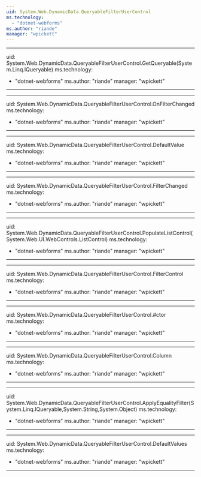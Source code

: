 ```yaml
---
uid: System.Web.DynamicData.QueryableFilterUserControl
ms.technology: 
  - "dotnet-webforms"
ms.author: "riande"
manager: "wpickett"
---
```


---
uid: System.Web.DynamicData.QueryableFilterUserControl.GetQueryable(System.Linq.IQueryable)
ms.technology: 
  - "dotnet-webforms"
ms.author: "riande"
manager: "wpickett"
---

---
uid: System.Web.DynamicData.QueryableFilterUserControl.OnFilterChanged
ms.technology: 
  - "dotnet-webforms"
ms.author: "riande"
manager: "wpickett"
---

---
uid: System.Web.DynamicData.QueryableFilterUserControl.DefaultValue
ms.technology: 
  - "dotnet-webforms"
ms.author: "riande"
manager: "wpickett"
---

---
uid: System.Web.DynamicData.QueryableFilterUserControl.FilterChanged
ms.technology: 
  - "dotnet-webforms"
ms.author: "riande"
manager: "wpickett"
---

---
uid: System.Web.DynamicData.QueryableFilterUserControl.PopulateListControl(System.Web.UI.WebControls.ListControl)
ms.technology: 
  - "dotnet-webforms"
ms.author: "riande"
manager: "wpickett"
---

---
uid: System.Web.DynamicData.QueryableFilterUserControl.FilterControl
ms.technology: 
  - "dotnet-webforms"
ms.author: "riande"
manager: "wpickett"
---

---
uid: System.Web.DynamicData.QueryableFilterUserControl.#ctor
ms.technology: 
  - "dotnet-webforms"
ms.author: "riande"
manager: "wpickett"
---

---
uid: System.Web.DynamicData.QueryableFilterUserControl.Column
ms.technology: 
  - "dotnet-webforms"
ms.author: "riande"
manager: "wpickett"
---

---
uid: System.Web.DynamicData.QueryableFilterUserControl.ApplyEqualityFilter(System.Linq.IQueryable,System.String,System.Object)
ms.technology: 
  - "dotnet-webforms"
ms.author: "riande"
manager: "wpickett"
---

---
uid: System.Web.DynamicData.QueryableFilterUserControl.DefaultValues
ms.technology: 
  - "dotnet-webforms"
ms.author: "riande"
manager: "wpickett"
---
